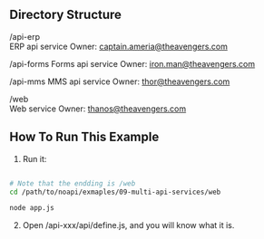 
## Directory Structure

/api-erp    
    ERP api service
    Owner: captain.ameria@theavengers.com

/api-forms
    Forms api service
    Owner: iron.man@theavengers.com

/api-mms
    MMS api service
    Owner: thor@theavengers.com

/web    
    Web service
    Owner: thanos@theavengers.com



## How To Run This Example

1. Run it:
```sh

# Note that the endding is /web
cd /path/to/noapi/exmaples/09-multi-api-services/web

node app.js
```



2. Open /api-xxx/api/define.js, and you will know what it is.
